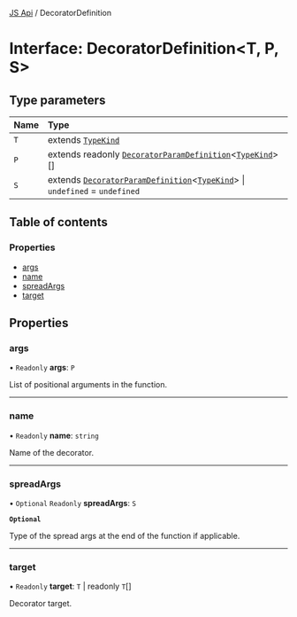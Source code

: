 [JS Api](../index.md) / DecoratorDefinition

# Interface: DecoratorDefinition<T, P, S\>

## Type parameters

| Name | Type |
| :------ | :------ |
| `T` | extends [`TypeKind`](../index.md#typekind) |
| `P` | extends readonly [`DecoratorParamDefinition`](DecoratorParamDefinition.md)<[`TypeKind`](../index.md#typekind)\>[] |
| `S` | extends [`DecoratorParamDefinition`](DecoratorParamDefinition.md)<[`TypeKind`](../index.md#typekind)\> \| `undefined` = `undefined` |

## Table of contents

### Properties

- [args](DecoratorDefinition.md#args)
- [name](DecoratorDefinition.md#name)
- [spreadArgs](DecoratorDefinition.md#spreadargs)
- [target](DecoratorDefinition.md#target)

## Properties

### args

• `Readonly` **args**: `P`

List of positional arguments in the function.

___

### name

• `Readonly` **name**: `string`

Name of the decorator.

___

### spreadArgs

• `Optional` `Readonly` **spreadArgs**: `S`

**`Optional`**

Type of the spread args at the end of the function if applicable.

___

### target

• `Readonly` **target**: `T` \| readonly `T`[]

Decorator target.
